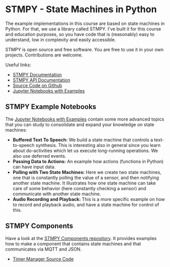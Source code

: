 # STMPY - State Machines in Python

The example implementations in this course are based on state machines in Python. For that, we use a library called STMPY. I've built it for this course and education purposes, so you have code that is (reasonably) easy to understand, low in complexity and easily accessible. 

STMPY is open source and free software. You are free to use it in your own projects. Contributions are welcome. 

Useful links:

* [STMPY Documentation](https://falkr.github.io/stmpy/)
* [STMPY API Documentation](https://falkr.github.io/stmpy/stmpy/)
* [Source Code on Github](https://github.com/falkr/stmpy)
* [Jupyter Notebooks with Examples](https://github.com/falkr/stmpy-notebooks)


## STMPY Example Notebooks

The [Jupyter Notebooks with Examples](https://github.com/falkr/stmpy-notebooks) contain some more advanced topics that you can study to consolidate and expand your knowledge on state machines:

* **Buffered Text To Speech:** We build a state machine that controls a text-to-speech synthesis. This is interesting also in general since you learn about do-activities which let us execute long-running operations. We also use deferred events.
* **Passing Data to Actions:** An example how actions (functions in Python) can have input data.
* **Polling with Two State Machines:** Here we create two state machines, one that is constantly polling the value of a sensor, and then notifying another state machine. It illustrates how one state machine can take care of some behavior (here constantly checking a sensor) and communicate with another state machine.
* **Audio Recording and Playback:** This is a more specific example on how to record and playback audio, and have a state machine for control of this.




## STMPY Components

Have a look at the [STMPY Components repository](https://github.com/falkr/stmpy-components). It provides examples how to make a component that contains state machines and that communicates via MQTT and JSON. 

* [Timer Manager Source Code](https://falkr.github.io/stmpy-components/TimerManager.html)
